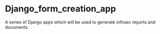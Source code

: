 # Django_form_creation_app
A series of Django apps which will be used to generate infosec reports and documents.
